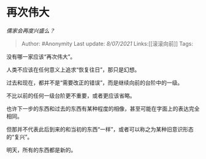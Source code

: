 # 再次伟大
*儒家会再度兴盛么？*

> Author: #Anonymity
> Last update: *8/07/2021*
> Links:[[滚滚向前]]
> Tags:

没有哪一家应该“再次伟大”。

人类不应该在任何意义上追求“恢复往日”，那只是幻想。

过去和现在，都并不是“需要改正的错误”，而是继续向前的台阶中的一级。

不比以前的任何一级台阶更不重要，或者更应该省略。

也许下一步的东西和过去的东西有某种程度的相像，甚至可能在字面上的表达完全相同。

但那并不代表此后到来的和当初的东西“一样”，或者可以称之为某种旧意识形态的“复兴”。

明天，所有的东西都是新的。

